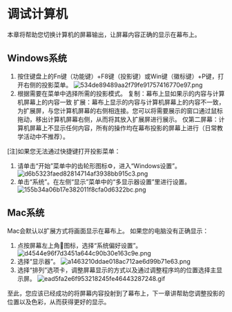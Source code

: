 # 调试计算机
本章将帮助您切换计算机的屏幕输出，让屏幕内容正确的显示在幕布上。
## Windows系统
1. 按住键盘上的Fn键（功能键）+F8键（投影键）或Win键（徽标键）+P键，打开右侧的投影菜单。
![534de89489aa2f79fe91757416770e97.png](http://imglf6.nosdn0.126.net/img/ZXg2Q3l6Z0lqZExtUmdWdnpPdlJJTWszbUxDRy9sRkQzUUo0QkV0a2NaLzU1Ri9ZZmxSc1hRPT0.png?imageView&thumbnail=1680x0&quality=96&stripmeta=0)
2. 根据需要在菜单中选择所需的投影模式。
复制：幕布上显如果示的内容与计算机屏幕上的内容一致
扩展：幕布上显示的内容与计算机屏幕上的内容不一致，为扩展屏，与您计算机屏幕的右侧相连接。您可以将需要展示的窗口通过鼠标拖动，移出计算机屏幕右侧，从而将其放入扩展屏进行展示。
仅第二屏幕：计算机屏幕上不显示任何内容，所有的操作均在幕布投影的屏幕上进行（日常教学活动中不推荐）。

[注]如果您无法通过快捷键打开投影菜单：
1. 请单击“开始”菜单中的齿轮形图标⚙️，进入“Windows设置”。
![d6b5323faed82814714af3938bb915c3.png](http://imglf4.nosdn0.126.net/img/ZXg2Q3l6Z0lqZExtUmdWdnpPdlJJRkNzTHlUWmdhY1FYcnVzYU5jRDR4OXJkQ3ltL1d3bjdRPT0.png?imageView&thumbnail=1680x0&quality=96&stripmeta=0)
2. 单击“系统”。在左侧“显示”菜单中的“多显示器设置”里进行设置。
![155b34a06b17e382011f8cfa0d6322bc.png](http://imglf3.nosdn0.126.net/img/ZXg2Q3l6Z0lqZExtUmdWdnpPdlJJRUZ3RlI3WENJRkhaNnJ6YWs3a2hsQ0RQRGsvcEdEbGlRPT0.png?imageView&thumbnail=1680x0&quality=96&stripmeta=0)

## Mac系统
Mac会默认以扩展方式将画面显示在幕布上。
如果您的电脑没有正确显示：

1. 点按屏幕左上角图标，选择“系统偏好设置”。
![d4544e96f7d3451a644c90b30e163c9e.png](http://imglf5.nosdn0.126.net/img/ZXg2Q3l6Z0lqZExtUmdWdnpPdlJJQ0JyOTNQcndNMTZEOUxVR1RRQ3VBSGdBeEVUSDlHN0pRPT0.png?imageView&thumbnail=1680x0&quality=96&stripmeta=0)
2. 选择“显示器”。
![a1463210ddae018ac712ae6d99b71e63.png](http://imglf6.nosdn0.126.net/img/ZXg2Q3l6Z0lqZExtUmdWdnpPdlJJTGtJdHBWYXRLc0c5UWE1T1lVNUpTbDdDR01yd3VpdmFnPT0.png?imageView&thumbnail=1680x0&quality=96&stripmeta=0)
3. 选择“排列”选项卡，调整屏幕显示的方式以及通过调整程序坞的位置选择主显示屏。
![ead5fa2e6f953218245fe46443287248.gif](http://imglf3.nosdn0.126.net/img/ZXg2Q3l6Z0lqZExtUmdWdnpPdlJJR3JiVXpvWDh2MlFZM1Q0eFZSdE5meUk4VC9uTnhpSG1BPT0.gif)

至此，您应该已经成功的将屏幕内容投射到了幕布上，下一章讲帮助您调整投影的位置以及色彩，从而获得更好的显示。
